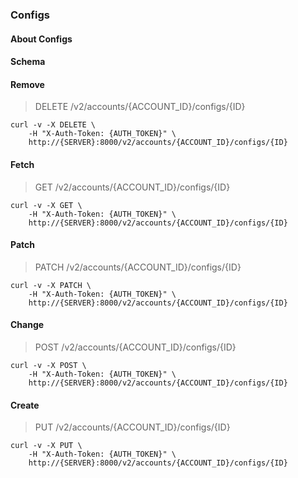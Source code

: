 ### Configs

#### About Configs

#### Schema



#### Remove

> DELETE /v2/accounts/{ACCOUNT_ID}/configs/{ID}

```curl
curl -v -X DELETE \
    -H "X-Auth-Token: {AUTH_TOKEN}" \
    http://{SERVER}:8000/v2/accounts/{ACCOUNT_ID}/configs/{ID}
```

#### Fetch

> GET /v2/accounts/{ACCOUNT_ID}/configs/{ID}

```curl
curl -v -X GET \
    -H "X-Auth-Token: {AUTH_TOKEN}" \
    http://{SERVER}:8000/v2/accounts/{ACCOUNT_ID}/configs/{ID}
```

#### Patch

> PATCH /v2/accounts/{ACCOUNT_ID}/configs/{ID}

```curl
curl -v -X PATCH \
    -H "X-Auth-Token: {AUTH_TOKEN}" \
    http://{SERVER}:8000/v2/accounts/{ACCOUNT_ID}/configs/{ID}
```

#### Change

> POST /v2/accounts/{ACCOUNT_ID}/configs/{ID}

```curl
curl -v -X POST \
    -H "X-Auth-Token: {AUTH_TOKEN}" \
    http://{SERVER}:8000/v2/accounts/{ACCOUNT_ID}/configs/{ID}
```

#### Create

> PUT /v2/accounts/{ACCOUNT_ID}/configs/{ID}

```curl
curl -v -X PUT \
    -H "X-Auth-Token: {AUTH_TOKEN}" \
    http://{SERVER}:8000/v2/accounts/{ACCOUNT_ID}/configs/{ID}
```

